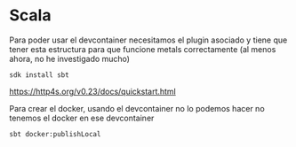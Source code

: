 # Scala

Para poder usar el devcontainer necesitamos el plugin asociado y tiene que tener esta estructura para que funcione metals correctamente (al menos ahora, no he investigado mucho)

```
sdk install sbt
```

https://http4s.org/v0.23/docs/quickstart.html

Para crear el docker, usando el devcontainer no lo podemos hacer no tenemos el docker en ese devcontainer
```
sbt docker:publishLocal
```
